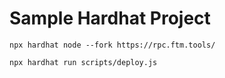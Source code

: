 # Sample Hardhat Project


```shell
npx hardhat node --fork https://rpc.ftm.tools/
```


```shell
npx hardhat run scripts/deploy.js
```